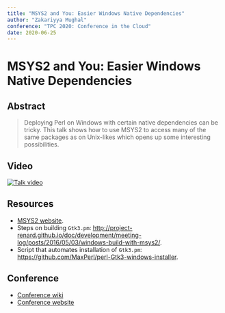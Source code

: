 ```yaml
---
title: "MSYS2 and You: Easier Windows Native Dependencies"
author: "Zakariyya Mughal"
conference: "TPC 2020: Conference in the Cloud"
date: 2020-06-25
---
```


# MSYS2 and You: Easier Windows Native Dependencies

## Abstract

> Deploying Perl on Windows with certain native dependencies can be tricky. This talk shows how to use MSYS2 to access many of the same packages as on Unix-likes which opens up some interesting possibilities.

## Video

[![Talk video](http://img.youtube.com/vi/s43DLnzoYeg/0.jpg)](https://www.youtube.com/watch?v=s43DLnzoYeg)

## Resources

- [MSYS2 website](https://www.msys2.org/).
- Steps on building `Gtk3.pm`: <http://project-renard.github.io/doc/development/meeting-log/posts/2016/05/03/windows-build-with-msys2/>.
- Script that automates installation of `Gtk3.pm`: <https://github.com/MaxPerl/perl-Gtk3-windows-installer>.

## Conference

- [Conference wiki](https://github.com/perlconference/tpc-2020-cloud/wiki)
- [Conference website](https://perlconference.us/tpc-2020-cloud/)
